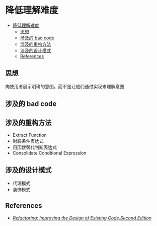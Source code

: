 # 降低理解难度


<!-- TOC -->

- [降低理解难度](#降低理解难度)
    - [思想](#思想)
    - [涉及的 bad code](#涉及的-bad-code)
    - [涉及的重构方法](#涉及的重构方法)
    - [涉及的设计模式](#涉及的设计模式)
    - [References](#references)

<!-- /TOC -->


## 思想
向使用者展示明确的意图，而不是让他们通过实现来理解意图


## 涉及的 bad code


## 涉及的重构方法
* Extract Function
* 封装条件表达式
* 用函数替代判断表达式
* Consolidate Conditional Expression


## 涉及的设计模式
* 代理模式
* 装饰模式


## References
* [*Refactoring: Improving the Design of Existing Code,Second Edition*](https://book.douban.com/subject/30332135/)
